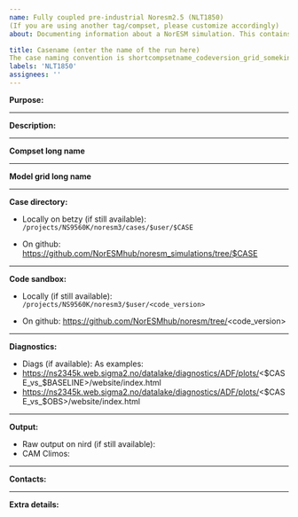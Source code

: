 ```yaml
---
name: Fully coupled pre-industrial Noresm2.5 (NLT1850)
(If you are using another tag/compset, please customize accordingly)
about: Documenting information about a NorESM simulation. This contains information about the location of the run directory, sandbox, etc)

title: Casename (enter the name of the run here)
The case naming convention is shortcompsetname_codeversion_grid_somekindofinfo_yyyymmdd - where the code version for noresm2_5_alpha03 can be noresm25alpha03)
labels: 'NLT1850'
assignees: ''
---
```

**Purpose:**

___
**Description:**

___
**Compset long name**

___
**Model grid long name**

___
**Case directory:**
- Locally on betzy (if still available):
`/projects/NS9560K/noresm3/cases/$user/$CASE`

- On github:
https://github.com/NorESMhub/noresm_simulations/tree/$CASE
___
**Code sandbox:**
- Locally (if still available): `/projects/NS9560K/noresm3/$user/<code_version>`

- On github: https://github.com/NorESMhub/noresm/tree/<code_version>
___
**Diagnostics:**
- Diags (if available):
As examples:
- https://ns2345k.web.sigma2.no/datalake/diagnostics/ADF/plots/<$CASE_vs_$BASELINE>/website/index.html
- https://ns2345k.web.sigma2.no/datalake/diagnostics/ADF/plots/<$CASE_vs_$OBS>/website/index.html

___
**Output:**
- Raw output on nird (if still available):
- CAM Climos:
___
**Contacts:**

___
**Extra details:**
